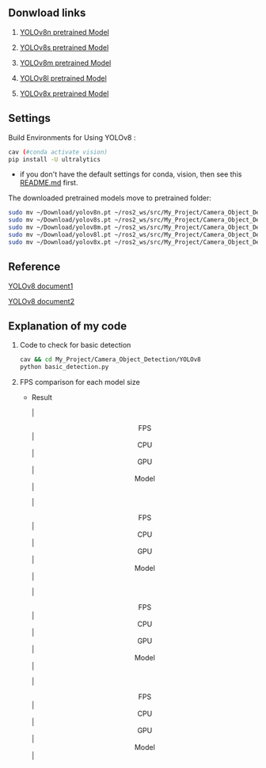 ## Donwload links
1. [YOLOv8n pretrained Model](https://github.com/ultralytics/assets/releases/download/v8.1.0/yolov8n.pt)

2. [YOLOv8s pretrained Model](https://github.com/ultralytics/assets/releases/download/v8.1.0/yolov8s.pt)

3. [YOLOv8m pretrained Model](https://github.com/ultralytics/assets/releases/download/v8.1.0/yolov8m.pt)

4. [YOLOv8l pretrained Model](https://github.com/ultralytics/assets/releases/download/v8.1.0/yolov8l.pt)

5. [YOLOv8x pretrained Model](https://github.com/ultralytics/assets/releases/download/v8.1.0/yolov8x.pt)

## Settings
Build Environments for Using YOLOv8 :
```bash
cav (#conda activate vision)
pip install -U ultralytics
```
* if you don't have the default settings for conda, vision, then see this [README.md](../README.md) first.

The downloaded pretrained models move to pretrained folder:
```bash
sudo mv ~/Download/yolov8n.pt ~/ros2_ws/src/My_Project/Camera_Object_Detection/YOLOv8/pretrained/
sudo mv ~/Download/yolov8s.pt ~/ros2_ws/src/My_Project/Camera_Object_Detection/YOLOv8/pretrained/
sudo mv ~/Download/yolov8m.pt ~/ros2_ws/src/My_Project/Camera_Object_Detection/YOLOv8/pretrained/
sudo mv ~/Download/yolov8l.pt ~/ros2_ws/src/My_Project/Camera_Object_Detection/YOLOv8/pretrained/
sudo mv ~/Download/yolov8x.pt ~/ros2_ws/src/My_Project/Camera_Object_Detection/YOLOv8/pretrained/
```

## Reference
[YOLOv8 document1](https://docs.ultralytics.com/ko/modes/predict/)

[YOLOv8 document2](https://docs.ultralytics.com/ko/reference/engine/results/#ultralytics.engine.results.Results)

## Explanation of my code
1. Code to check for basic detection 
	```bash
	cav && cd My_Project/Camera_Object_Detection/YOLOv8
	python basic_detection.py
	```

2. FPS comparison for each model size
	* Result

		| <center>FPS</center> | <center>CPU</center> | <center>GPU</center> | <center>Model</center> |

		| <center>FPS</center> | <center>CPU</center> | <center>GPU</center> | <center>Model</center> |

		| <center>FPS</center> | <center>CPU</center> | <center>GPU</center> | <center>Model</center> |
		
		| <center>FPS</center> | <center>CPU</center> | <center>GPU</center> | <center>Model</center> |